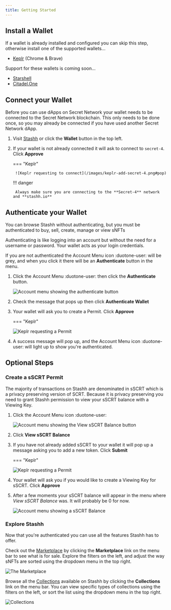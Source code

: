 ```yaml
---
title: Getting Started
---
```


## Install a Wallet

If a wallet is already installed and configured you can skip this step, otherwise install one of the supported wallets...

- [Keplr](https://chrome.google.com/webstore/detail/keplr/dmkamcknogkgcdfhhbddcghachkejeap) (Chrome & Brave)

Support for these wallets is coming soon...

- [Starshell](https://starshell.net/)
- [Citadel.One](https://citadel.one/)

## Connect your Wallet

Before you can use dApps on Secret Network your wallet needs to be connected to the Secret Network blockchain. This only needs to be done once, so you may already be connected if you have used another Secret Network dApp.

1. Visit [Stashh](https://stashh.io) or click the **Wallet** button in the top left.
2. If your wallet is not already connected it will ask to connect to `secret-4`. Click **Approve**

    === "Keplr"

        ![Keplr requesting to connect](/images/keplr-add-secret-4.png#pop)

    !!! danger

        Always make sure you are connecting to the **Secret-4** network and **stashh.io**

## Authenticate your Wallet

You can browse Stashh without authenticating, but you must be authenticated to buy, sell, create, manage or view sNFTs

Authenticating is like logging into an account but without the need for a username or password. Your wallet acts as your login credentials.

If you are not authenticated the Account Menu icon :duotone-user: will be grey, and when you click it there will be an **Authenticate** button in the menu.

1. Click the Account Menu :duotone-user: then click the **Authenticate** button.

    ![Account menu showing the authenticate button](/images/account-menu-unauthenticated.png#pop)

2. Check the message that pops up then click **Authenticate Wallet**
3. Your wallet will ask you to create a Permit. Click **Approve**

    === "Keplr"

    ![Keplr requesting a Permit](/images/keplr-query-permit.png#pop)

4. A success message will pop up, and the Account Menu icon :duotone-user: will light up to show you're authenticated.

## Optional Steps

### Create a sSCRT Permit

The majority of transactions on Stashh are denominated in sSCRT which is a privacy preserving version of SCRT. Because it is privacy preserving you need to grant Stashh permission to view your sSCRT balance with a Viewing Key.

1. Click the Account Menu icon :duotone-user:

    ![Account menu showing the View sSCRT Balance button](/images/account-menu-show-balance.png#pop)

2. Click **View sSCRT Balance**
3. If you have not already added sSCRT to your wallet it will pop up a message asking you to add a new token. Click **Submit**

    === "Keplr"

    ![Keplr requesting a Permit](/images/keplr-query-permit.png#pop)

4. Your wallet will ask you if you would like to create a Viewing Key for sSCRT. Click **Approve**
5. After a few moments your sSCRT balance will appear in the menu where *View sSCRT Balance* was. It will probably be 0 for now.

    ![Account menu showing a sSCRT Balance](/images/account-menu-complete.png#pop)

### Explore Stashh

Now that you're authenticated you can use all the features Stashh has to offer.

Check out the [Marketplace](https://stashh.io/marketplace?sort=listing_date+desc&status=buy_now%2Cauction) by clicking the **Marketplace** link on the menu bar to see what is for sale. Explore the filters on the left, and adjust the way sNFTs are sorted using the dropdown menu in the top right.

![The Marketplace](/images/marketplace.png#pop)

Browse all the [Collections](https://stashh.io/collections) available on Stashh by clicking the **Collections** link on the menu bar. You can view specific types of collections using the filters on the left, or sort the list using the dropdown menu in the top right.

![Collections](/images/collections.png#pop)